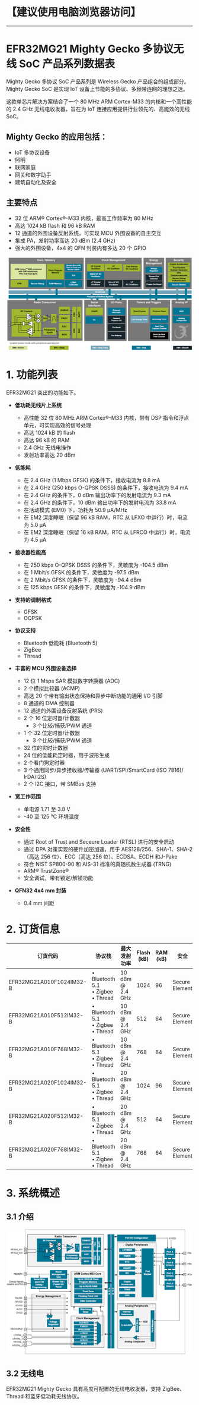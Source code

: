 # 【建议使用电脑浏览器访问】

---

# EFR32MG21 Mighty Gecko 多协议无线 SoC 产品系列数据表

Mighty Gecko 多协议 SoC 产品系列是 Wireless Gecko 产品组合的组成部分。Mighty Gecko SoC 是实现 IoT 设备上节能的多协议、多频带连网的理想之选。

这款单芯片解决方案结合了一个 80 MHz ARM Cortex-M33 的内核和一个高性能的 2.4 GHz 无线电收发器，旨在为 IoT 连接应用提供行业领先的、高能效的无线 SoC。

## Mighty Gecko 的应用包括：

- IoT 多协议设备
- 照明
- 联网家庭
- 网关和数字助手
- 建筑自动化及安全

## 主要特点

- 32 位 ARM® Cortex®-M33 内核，最高工作频率为 80 MHz
- 高达 1024 kB flash 和 96 kB RAM
- 12 通道的外围设备反射系统，可实现 MCU 外围设备的自主交互
- 集成 PA，发射功率高达 20 dBm (2.4 GHz)
- 强大的外围设备，4x4 的 QFN 封装内有多达 20 个 GPIO

![输入图片说明](images/internal-architecture.png)

# 1. 功能列表

EFR32MG21 突出的功能如下。

- **低功耗无线片上系统**
    - 高性能 32 位 80 MHz ARM Cortex®-M33 内核，带有 DSP 指令和浮点单元，可实现高效的信号处理
    - 高达 1024 kB 的 flash
    - 高达 96 kB 的 RAM
    - 2.4 GHz 无线电操作
    - 发射功率高达 20 dBm

- **低能耗**
    - 在 2.4 GHz (1 Mbps GFSK) 的条件下，接收电流为 8.8 mA
    - 在 2.4 GHz (250 kbps O-QPSK DSSS) 的条件下，接收电流为 9.4 mA
    - 在 2.4 GHz 的条件下，0 dBm 输出功率下的发射电流为 9.3 mA
    - 在 2.4 GHz 的条件下，10 dBm 输出功率下的发射电流为 33.8 mA
    - 在活动模式 (EM0) 下，功耗为 50.9 μA/MHz
    - 在 EM2 深度睡眠（保留 96 kB RAM，RTC 从 LFXO 中运行）时，电流为 5.0 μA
    - 在 EM2 深度睡眠（保留 16 kB RAM，RTC 从 LFRCO 中运行）时，电流为 4.5 μA

- **接收器性能高**
    - 在 250 kbps O-QPSK DSSS 的条件下，灵敏度为 -104.5 dBm
    - 在 1 Mbit/s GFSK 的条件下，灵敏度为 -97.5 dBm
    - 在 2 Mbit/s GFSK 的条件下，灵敏度为 -94.4 dBm
    - 在 125 kbps GFSK 的条件下，灵敏度为 -104.9 dBm

- **支持的调制格式**
    - GFSK
    - OQPSK

- **协议支持**
    - Bluetooth 低能耗 (Bluetooth 5)
    - ZigBee
    - Thread

- **丰富的 MCU 外围设备选择**
    - 12 位 1 Msps SAR 模拟数字转换器 (ADC)
    - 2 个模拟比较器 (ACMP)
    - 高达 20 个带有输出状态保持和异步中断功能的通用 I/O 引脚
    - 8 通道的 DMA 控制器
    - 12 通道的外围设备反射系统 (PRS)
    - 2 个 16 位定时器/计数器
        - 3 个比较/捕获/PWM 通道
    - 1 个 32 位定时器/计数器
        - 3 个比较/捕获/PWM 通道
    - 32 位的实时计数器
    - 24 位的低能耗定时器，用于波形生成
    - 2 个看门狗定时器
    - 3 个通用同步/异步接收器/传输器 (UART/SPI/SmartCard (ISO 7816)/ IrDA/I2S)
    - 2 个 I2C 接口，带 SMBus 支持

- **宽工作范围**
    - 单电源 1.71 至 3.8 V
    - -40 至 125 °C 环境温度

- **安全性**
    - 通过 Root of Trust and Seceure Loader (RTSL) 进行的安全启动
    - 通过 DPA 对策实现的硬件加密加速，用于 AES128/256、SHA-1、SHA-2（高达 256 位）、ECC（高达 256 位）、ECDSA、ECDH 和J-Pake
    - 符合 NIST SP800-90 和 AIS-31 标准的真随机数生成器 (TRNG)
    - ARM® TrustZone®
    - 安全调试，带有锁定/解锁功能

- **QFN32 4x4 mm 封装**
    - 0.4 mm 间距

# 2. 订货信息

| 订货代码                  | 协议栈                                        | 最大发射功率      | Flash (kB) | RAM (kB) | 安全            | GPIO | 封装  |
|--------------------------|-----------------------------------------------|------------------|------------|----------|----------------|------|-------|
| EFR32MG21A010F1024IM32-B | • Bluetooth 5.1<br /> • Zigbee<br /> • Thread | 10 dBm @ 2.4 GHz | 1024       | 96       | Secure Element | 20   | QFN32 |
| EFR32MG21A010F512IM32-B  | • Bluetooth 5.1<br /> • Zigbee<br /> • Thread | 10 dBm @ 2.4 GHz | 512        | 64       | Secure Element | 20   | QFN32 |
| EFR32MG21A010F768IM32-B  | • Bluetooth 5.1<br /> • Zigbee<br /> • Thread | 10 dBm @ 2.4 GHz | 768        | 64       | Secure Element | 20   | QFN32 |
| EFR32MG21A020F1024IM32-B | • Bluetooth 5.1<br /> • Zigbee<br /> • Thread | 20 dBm @ 2.4 GHz | 1024       | 96       | Secure Element | 20   | QFN32 |
| EFR32MG21A020F512IM32-B  | • Bluetooth 5.1<br /> • Zigbee<br /> • Thread | 20 dBm @ 2.4 GHz | 512        | 64       | Secure Element | 20   | QFN32 |
| EFR32MG21A020F768IM32-B  | • Bluetooth 5.1<br /> • Zigbee<br /> • Thread | 20 dBm @ 2.4 GHz | 768        | 64       | Secure Element | 20   | QFN32 |

# 3. 系统概述

## 3.1 介绍

![输入图片说明](images/Detailed_EFR32MG21_Block_Diagram.png)

## 3.2 无线电

EFR32MG21 Mighty Gecko 具有高度可配置的无线电收发器，支持 ZigBee、Thread 和蓝牙低功耗无线协议。
